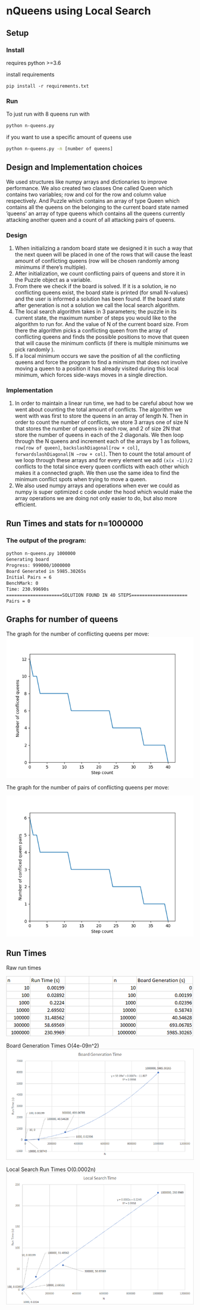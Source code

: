 # nQueens using Local Search

## Setup

### Install
requires python >=3.6

install requirements
```
pip install -r requirements.txt
```

### Run

To just run with 8 queens run with
```bash
python n-queens.py
```

if you want to use a specific amount of queens use
```bash
python n-queens.py -n [number of queens]
```

## Design and Implementation choices

We used structures like numpy arrays and dictionaries to improve performance. We also created two classes
One called Queen which contains two variables; row and col for the row and column value respectively. And
Puzzle which contains an array of type Queen which contains all the queens on the belonging to the current
board state named ’queens’ an array of type queens which contains all the queens currently attacking another
queen and a count of all attacking pairs of queens.

### Design
1. When initializing a random board state we designed it in such a way that the next queen will be placed in
one of the rows that will cause the least amount of conflicting queens (row will be chosen randomly among
minimums if there’s multiple).
2. After initialization, we count conflicting pairs of queens and store it in the Puzzle object as a variable.
3. From there we check if the board is solved. If it is a solution, ie no conflicting queens exist, the board
state is printed (for small N-values) and the user is informed a solution has been found. If the board state
after generation is not a solution we call the local search algorithm.
4. The local search algorithm takes in 3 parameters; the puzzle in its current state, the maximum number of
steps you would like to the algorithm to run for. And the value of N of the current board size. From there
the algorithm picks a conflicting queen from the array of conflicting queens and finds the possible positions
to move that queen that will cause the minimum conflicts (if there is multiple minimums we pick randomly ).
5. If a local minimum occurs we save the position of all the conflicting queens and force the program
to find a minimum that does not involve moving a queen to a position it has already visited during this local
minimum, which forces side-ways moves in a single direction.

### Implementation
1. In order to maintain a linear run time, we had to be careful about how we went about counting
the total amount of conflicts. The algorithm we went with was first to store the queens in an array of
length N. Then in order to count the number of conflicts, we store 3 arrays one of size N that stores
the number of queens in each row, and 2 of size 2N that store the number of queens in each of the
2 diagonals. We then loop through the N queens and increment each of the arrays by 1 as follows,
`row[row of queen]`, `backslashDiagonal[row + col]`, `forwardslashDiagonal[N −row + col]`. Then to count
the total amount of we loop through these arrays and for every element we add `(x(x −1))/2` conflicts to the
total since every queen conflicts with each other which makes it a connected graph. We then use the same
idea to find the minimum conflict spots when trying to move a queen.
2. We also used numpy arrays and operations when ever we could as numpy is super optimized c code
under the hood which would make the array operations we are doing not only easier to do, but also more
efficient.

## Run Times and stats for n=1000000

### The output of the program:
```
python n-queens.py 1000000
Generating board
Progress: 999000/1000000
Board Generated in 5985.30265s
Initial Pairs = 6
BenchMark: 0
Time: 230.99690s
=====================SOLUTION FOUND IN 40 STEPS=====================
Pairs = 0
```

## Graphs for number of queens

The graph for the number of conflicting queens per move:
![conflictingQueens](./docs/n-queens-conflict-count-plot-1000000.png)

The graph for the number of pairs of conflicting queens per move:

![conflictingQueenPairs](./docs/n-queens-conflict-pair-count-plot-1000000.png)

## Run Times

Raw run times

![RunTimesChart](./docs/RunTimesChart.png)

Board Generation Times O(4e-09n^2)
![boardGenerationTimePlot](./docs/boardGenerationTimePlot.png)

Local Search Run Times O(0.0002n)
![localSearchTimePlot](./docs/localSearchTimePlot.png)
